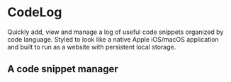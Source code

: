 # CodeLog
Quickly add, view and manage a log of useful code snippets organized by code language. Styled to look like a native Apple iOS/macOS application and built to run as a website with persistent local storage.

## A code snippet manager

